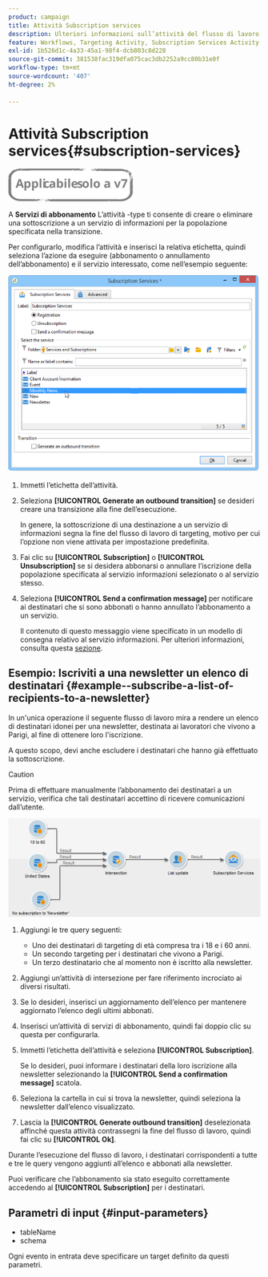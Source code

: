 ```yaml
---
product: campaign
title: Attività Subscription services
description: Ulteriori informazioni sull’attività del flusso di lavoro Subscription Services
feature: Workflows, Targeting Activity, Subscription Services Activity
exl-id: 1b526d1c-4a33-45a1-98f4-dcb803c8d228
source-git-commit: 381538fac319dfa075cac3db2252a9cc80b31e0f
workflow-type: tm+mt
source-wordcount: '407'
ht-degree: 2%

---
```


# Attività Subscription services{#subscription-services}

![](../../assets/v7-only.svg)

A **Servizi di abbonamento** L’attività -type ti consente di creare o eliminare una sottoscrizione a un servizio di informazioni per la popolazione specificata nella transizione.

Per configurarlo, modifica l’attività e inserisci la relativa etichetta, quindi seleziona l’azione da eseguire (abbonamento o annullamento dell’abbonamento) e il servizio interessato, come nell’esempio seguente:

![](assets/edit_service_inscription.png)

1. Immetti l’etichetta dell’attività.
1. Seleziona **[!UICONTROL Generate an outbound transition]** se desideri creare una transizione alla fine dell’esecuzione.

   In genere, la sottoscrizione di una destinazione a un servizio di informazioni segna la fine del flusso di lavoro di targeting, motivo per cui l’opzione non viene attivata per impostazione predefinita.

1. Fai clic su **[!UICONTROL Subscription]** o **[!UICONTROL Unsubscription]** se si desidera abbonarsi o annullare l’iscrizione della popolazione specificata al servizio informazioni selezionato o al servizio stesso.
1. Seleziona **[!UICONTROL Send a confirmation message]** per notificare ai destinatari che si sono abbonati o hanno annullato l’abbonamento a un servizio.

   Il contenuto di questo messaggio viene specificato in un modello di consegna relativo al servizio informazioni. Per ulteriori informazioni, consulta questa [sezione](../../delivery/using/managing-subscriptions.md).

## Esempio: Iscriviti a una newsletter un elenco di destinatari {#example--subscribe-a-list-of-recipients-to-a-newsletter}

In un&#39;unica operazione il seguente flusso di lavoro mira a rendere un elenco di destinatari idonei per una newsletter, destinata ai lavoratori che vivono a Parigi, al fine di ottenere loro l&#39;iscrizione.

A questo scopo, devi anche escludere i destinatari che hanno già effettuato la sottoscrizione.

>[!CAUTION]
>
>Prima di effettuare manualmente l’abbonamento dei destinatari a un servizio, verifica che tali destinatari accettino di ricevere comunicazioni dall’utente.

![](assets/subscription_services_example.png)

1. Aggiungi le tre query seguenti:

   * Uno dei destinatari di targeting di età compresa tra i 18 e i 60 anni.
   * Un secondo targeting per i destinatari che vivono a Parigi.
   * Un terzo destinatario che al momento non è iscritto alla newsletter.

1. Aggiungi un’attività di intersezione per fare riferimento incrociato ai diversi risultati.
1. Se lo desideri, inserisci un aggiornamento dell’elenco per mantenere aggiornato l’elenco degli ultimi abbonati.
1. Inserisci un’attività di servizi di abbonamento, quindi fai doppio clic su questa per configurarla.
1. Immetti l’etichetta dell’attività e seleziona **[!UICONTROL Subscription]**.

   Se lo desideri, puoi informare i destinatari della loro iscrizione alla newsletter selezionando la **[!UICONTROL Send a confirmation message]** scatola.

1. Seleziona la cartella in cui si trova la newsletter, quindi seleziona la newsletter dall’elenco visualizzato.
1. Lascia la **[!UICONTROL Generate outbound transition]** deselezionata affinché questa attività contrassegni la fine del flusso di lavoro, quindi fai clic su **[!UICONTROL Ok]**.

Durante l’esecuzione del flusso di lavoro, i destinatari corrispondenti a tutte e tre le query vengono aggiunti all’elenco e abbonati alla newsletter.

Puoi verificare che l’abbonamento sia stato eseguito correttamente accedendo al **[!UICONTROL Subscription]** per i destinatari.

## Parametri di input {#input-parameters}

* tableName
* schema

Ogni evento in entrata deve specificare un target definito da questi parametri.
